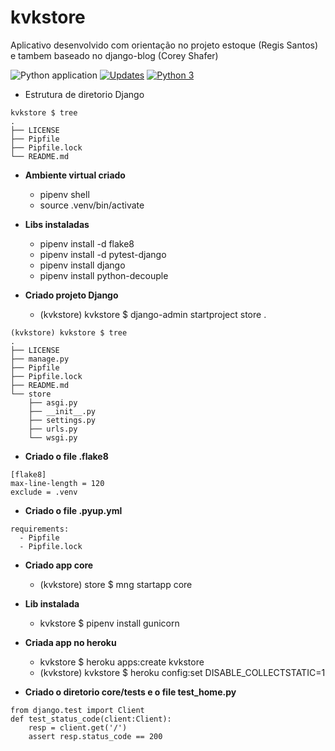 # kvkstore

Aplicativo desenvolvido com orientação no projeto estoque (Regis Santos) e tambem baseado no django-blog (Corey Shafer)

![Python application](https://github.com/jlplautz/kvkstore/workflows/Python%20application/badge.svg)
[![Updates](https://pyup.io/repos/github/jlplautz/kvkstore/shield.svg)](https://pyup.io/repos/github/jlplautz/kvkstore/)
[![Python 3](https://pyup.io/repos/github/jlplautz/kvkstore/python-3-shield.svg)](https://pyup.io/repos/github/jlplautz/kvkstore/)

- Estrutura de diretorio Django
```
kvkstore $ tree
.
├── LICENSE
├── Pipfile
├── Pipfile.lock
└── README.md
```

- **Ambiente virtual criado** 
  - pipenv shell
  - source .venv/bin/activate

- **Libs instaladas** 
  - pipenv install -d flake8
  - pipenv install -d pytest-django
  - pipenv install django
  - pipenv install python-decouple

- **Criado projeto Django** 
  - (kvkstore) kvkstore $ django-admin startproject store .
```
(kvkstore) kvkstore $ tree
.
├── LICENSE
├── manage.py
├── Pipfile
├── Pipfile.lock
├── README.md
└── store
    ├── asgi.py
    ├── __init__.py
    ├── settings.py
    ├── urls.py
    └── wsgi.py
```

- **Criado o file .flake8**
```
[flake8]
max-line-length = 120
exclude = .venv
```

- **Criado o file .pyup.yml**

```
requirements:
  - Pipfile
  - Pipfile.lock
```

- **Criado app core**
  - (kvkstore) store $ mng startapp core

- **Lib instalada** 
  - kvkstore $ pipenv install gunicorn


- **Criada app no heroku** 
  - kvkstore $ heroku apps:create kvkstore
  - (kvkstore) kvkstore $ heroku config:set DISABLE_COLLECTSTATIC=1


- **Criado o diretorio core/tests e o file test_home.py** 
```
from django.test import Client
def test_status_code(client:Client):
    resp = client.get('/')
    assert resp.status_code == 200
```